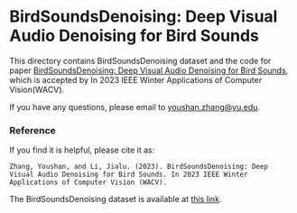 # BirdSoundsDenoising: Deep Visual Audio Denoising for Bird Sounds

This directory contains BirdSoundsDenoising dataset and the code for paper [BirdSoundsDenoising: Deep Visual Audio Denoising for Bird Sounds](http://openaccess.thecvf.com/), which is accepted by In 2023 IEEE Winter Applications of Computer Vision(WACV).


If you have any questions, please email to youshan.zhang@yu.edu.
### Reference

If you find it is helpful, please cite it as:

`
Zhang, Youshan, and Li, Jialu. (2023). BirdSoundsDenoising: Deep Visual Audio Denoising for Bird Sounds. In 2023 IEEE Winter Applications of Computer Vision (WACV).
`


The BirdSoundsDenoising dataset is available at [this link](https://doi.org/10.5281/zenodo.7191406).
